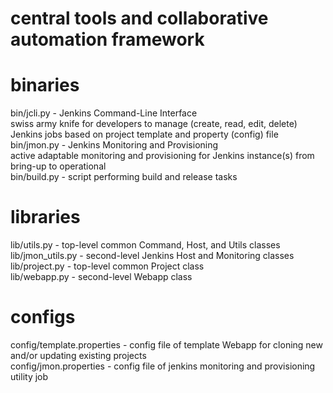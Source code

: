 # central tools and collaborative automation framework
#

# binaries
bin/jcli.py - Jenkins Command-Line Interface<br>
  swiss army knife for developers to manage (create, read, edit, delete) Jenkins jobs based on project template and property (config) file<br>
bin/jmon.py - Jenkins Monitoring and Provisioning<br>
  active adaptable monitoring and provisioning for Jenkins instance(s) from bring-up to operational<br>
bin/build.py - script performing build and release tasks 

# libraries
lib/utils.py - top-level common Command, Host, and Utils classes<br>
lib/jmon_utils.py - second-level Jenkins Host and Monitoring classes<br>
lib/project.py - top-level common Project class<br>
lib/webapp.py - second-level Webapp class<br>

# configs
config/template.properties - config file of template Webapp for cloning new and/or updating existing projects<br>
config/jmon.properties - config file of jenkins monitoring and provisioning utility job
